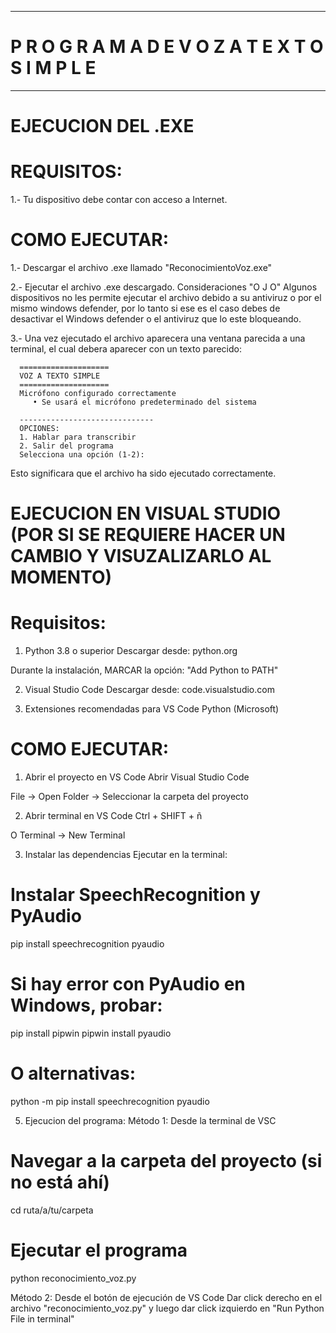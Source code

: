 --------------------------------------------------------------
#   P R O G R A M A   D E   V O Z  A  T E X T O   S I M P L E
--------------------------------------------------------------


# EJECUCION DEL .EXE


# REQUISITOS:
1.- Tu dispositivo debe contar con acceso a Internet.



# COMO EJECUTAR:
1.- Descargar el archivo .exe llamado "ReconocimientoVoz.exe"

2.- Ejecutar el archivo .exe descargado.
   Consideraciones "O J O"
   Algunos dispositivos no les permite ejecutar el archivo debido a su antiviruz o por el mismo windows defender, por lo tanto si ese es el caso debes de desactivar el Windows defender o el antiviruz que lo este bloqueando.

3.- Una vez ejecutado el archivo aparecera una ventana parecida a una terminal, el cual debera aparecer con un texto parecido:

      ====================
      VOZ A TEXTO SIMPLE  
      ====================
      Micrófono configurado correctamente
         • Se usará el micrófono predeterminado del sistema

      ------------------------------
      OPCIONES:
      1. Hablar para transcribir
      2. Salir del programa
      Selecciona una opción (1-2):

   Esto significara que el archivo ha sido ejecutado correctamente.



# EJECUCION EN VISUAL STUDIO (POR SI SE REQUIERE HACER UN CAMBIO Y VISUZALIZARLO AL MOMENTO)


# Requisitos:
1. Python 3.8 o superior
Descargar desde: python.org

Durante la instalación, MARCAR la opción: "Add Python to PATH"


2. Visual Studio Code
Descargar desde: code.visualstudio.com


3. Extensiones recomendadas para VS Code
Python (Microsoft)



# COMO EJECUTAR:

1. Abrir el proyecto en VS Code
Abrir Visual Studio Code

File → Open Folder → Seleccionar la carpeta del proyecto


2. Abrir terminal en VS Code
Ctrl + SHIFT + ñ 

O Terminal → New Terminal


3. Instalar las dependencias
Ejecutar en la terminal:

# Instalar SpeechRecognition y PyAudio
pip install speechrecognition pyaudio

# Si hay error con PyAudio en Windows, probar:
pip install pipwin
pipwin install pyaudio

# O alternativas:
python -m pip install speechrecognition pyaudio



5. Ejecucion del programa:
Método 1: Desde la terminal de VSC
# Navegar a la carpeta del proyecto (si no está ahí)
cd ruta/a/tu/carpeta

# Ejecutar el programa
python reconocimiento_voz.py



Método 2: Desde el botón de ejecución de VS Code
Dar click derecho en el archivo "reconocimiento_voz.py" y luego dar click izquierdo en "Run Python File in terminal"


